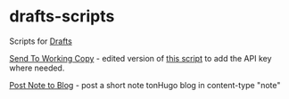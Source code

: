 # drafts-scripts
Scripts for [Drafts](https://getdrafts.com/)

[Send To Working Copy](/scripts/send-to-working-copy.js) - edited version of [this script](https://actions.getdrafts.com/a/1Pe) to add the API key where needed.

[Post Note to Blog](/scripts/post-note-to-blog.js) - post a short note tonHugo blog in content-type "note"
